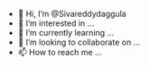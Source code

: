 - 👋 Hi, I’m @Sivareddydaggula
- 👀 I’m interested in ...
- 🌱 I’m currently learning ...
- 💞️ I’m looking to collaborate on ...
- 📫 How to reach me ...

<!---
Sivareddydaggula/Sivareddydaggula is a ✨ special ✨ repository because its `README.md` (this file) appears on your GitHub profile.
You can click the Preview link to take a look at your changes.
--->
